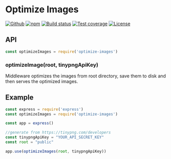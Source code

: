 # Optimize Images

[![Github][github-tag]][github-url]
[![npm][npm-tag]][npm-url]
[![Build status][travis-image]][travis-url]
[![Test coverage][coveralls-image]][coveralls-url]
[![License][license-image]][license-url]

## API

```js
const optimizeImages = require('optimize-images')
```
### optimizeImage(root, tinypngApiKey)

Middleware optimizes the images from root directory, save them to disk and then serves the optimized images.

## Example

```js
const express = require('express')
const optimizeImages = require('optimize-images')

const app = express()

//generate from https://tinypng.com/developers
const tinypngApiKey = "YOUR_API_SECRET_KEY"
const root = "public"

app.use(optimizeImages(root, tinypngApiKey))

```


[github-tag]: http://img.shields.io/github/tag/futerzak/optimize-images.svg?style=flat-square
[github-url]: https://github.com/futerzak/optimize-images/tags
[travis-image]: https://img.shields.io/travis/futerzak/optimize-images.svg?style=flat-square
[travis-url]: https://travis-ci.org/futerzak/optimize-images
[coveralls-image]: https://coveralls.io/repos/github/futerzak/optimize-images/badge.svg?branch=master
[coveralls-url]: https://coveralls.io/github/futerzak/optimize-images?branch=master
[license-image]: https://img.shields.io/badge/license-MIT-blue.svg?style=flat-square
[license-url]:https://raw.githubusercontent.com/futerzak/optimize-images/master/LICENSE
[npm-tag]: https://img.shields.io/npm/v/optimize-images.svg?style=flat-square
[npm-url]: https://www.npmjs.com/package/optimize-images
